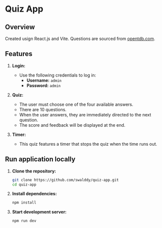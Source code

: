 # Quiz App

## Overview
Created usign React.js and Vite. Questions are sourced from [opentdb.com](https://opentdb.com).

## Features
1. **Login:**
   - Use the following credentials to log in:
     - **Username:** `admin`
     - **Password:** `admin`

2. **Quiz:**
   - The user must choose one of the four available answers.
   - There are 10 questions.
   - When the user answers, they are immediately directed to the next question.
   - The score and feedback will be displayed at the end.

3. **Timer:**
   - This quiz features a timer that stops the quiz when the time runs out.

## Run application locally
1. **Clone the repository:**
   ```bash
   git clone https://github.com/swalddy/quiz-app.git
   cd quiz-app

2. **Install dependencies:**
   ```bash
   npm install

3. **Start development server:**
   ```bash
   npm run dev
